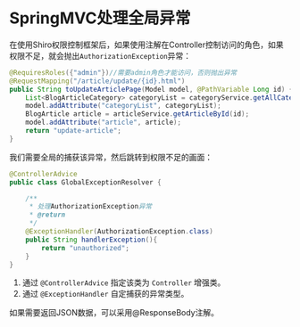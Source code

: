 # SpringMVC处理全局异常

在使用Shiro权限控制框架后，如果使用注解在Controller控制访问的角色，如果权限不足，就会抛出`AuthorizationException`异常：

```java
@RequiresRoles({"admin"})//需要admin角色才能访问，否则抛出异常
@RequestMapping("/article/update/{id}.html")
public String toUpdateArticlePage(Model model, @PathVariable Long id) {
	List<BlogArticleCategory> categoryList = categoryService.getAllCategory();
	model.addAttribute("categoryList", categoryList);
	BlogArticle article = articleService.getArticleById(id);
	model.addAttribute("article", article);
	return "update-article";
}
```

我们需要全局的捕获该异常，然后跳转到权限不足的画面：

```java
@ControllerAdvice
public class GlobalExceptionResolver {

    /**
     * 处理AuthorizationException异常
     * @return
     */
    @ExceptionHandler(AuthorizationException.class)
    public String handlerException(){
        return "unauthorized";
    }
}
```

1. 通过 `@ControllerAdvice` 指定该类为 `Controller` 增强类。
2. 通过 `@ExceptionHandler` 自定捕获的异常类型。

如果需要返回JSON数据，可以采用@ResponseBody注解。